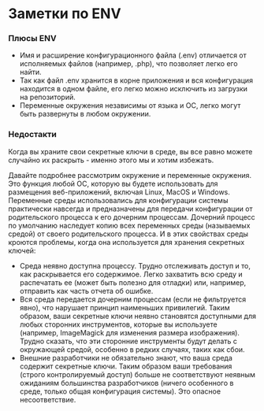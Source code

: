 # Заметки по ENV

### Плюсы ENV
* Имя и расширение конфигурационного файла (.env) отличается от исполняемых файлов (например, .php), что позволяет легко его найти.
* Так как файл .env хранится в корне приложения и вся конфигурация находится в одном файле, его легко можно исключить из загрузки на репозиторий.
* Переменные окружения независимы от языка и ОС, легко могут быть развернуты в любом окружении.

### Недостакти
Когда вы храните свои секретные ключи в среде, вы все равно можете случайно их раскрыть - именно этого мы и хотим избежать.

Давайте подробнее рассмотрим окружение и переменные окружения. Это функция любой ОС, которую вы будете использовать для размещения веб-приложений, включая Linux, MacOS и Windows. Переменные среды использовались для конфигурации системы практически навсегда и предназначены для передачи конфигурации от родительского процесса к его дочерним процессам. Дочерний процесс по умолчанию наследует копию всех переменных среды (называемых средой) от своего родительского процесса.
И в этих свойствах среды кроются проблемы, когда она используется для хранения секретных ключей:
* Среда неявно доступна процессу. Трудно отслеживать доступ и то, как раскрывается его содержимое. Легко захватить всю среду и распечатать ее (может быть полезно для отладки) или, например, отправить как часть отчета об ошибке.
* Вся среда передается дочерним процессам (если не фильтруется явно), что нарушает принцип наименьших привилегий. Таким образом, ваши секретные ключи неявно становятся доступными для любых сторонних инструментов, которые вы используете (например, ImageMagick для изменения размера изображения). Трудно сказать, что эти сторонние инструменты будут делать с окружающей средой, особенно в редких случаях, таких как сбои.
* Внешние разработчики не обязательно знают, что ваша среда содержит секретные ключи. Таким образом ваши требования (строго контролируемый доступ) больше не соответствуют неявным ожиданиям большинства разработчиков (ничего особенного в среде, только общая конфигурация системы). Это опасное несоответствие.

